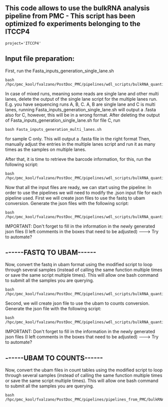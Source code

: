 ## This code allows to use the bulkRNA analysis pipeline from PMC - This script has been optimized fo experiments belonging to the ITCCP4
    project='ITCCP4'

## Input file preparation:
First, run the Fasta_inputs_generation_single_lane.sh

    bash /hpc/pmc_kool/fvalzano/PostDoc_PMC/pipelines/wdl_scripts/bulkRNA_quantification/Fasta_inputs_generation_single_lane.sh

In case of mixed runs, meaning some reads are single lane and other multi lanes, delete the output of the single lane script for the multiple lanes run.
E.g. you have sequencing runs A, B, C. A, B are single lane and C is multi lanes, running Fasta_inputs_generation_single_lane.sh will output a .fasta also for C,  however, this will be in a wrong format. After deleting the output of Fasta_inputs_generation_single_lane.sh for file C, run 

    bash Fasta_inputs_generation_multi_lanes.sh 
    
for sample C only. This will output a .fasta file in the right format
Then, manually adjust the entries in the multiple lanes script and run it as many times as the samples on multiple lanes.

After that, it is time to retrieve the barcode information, for this, run the following script:

    bash /hpc/pmc_kool/fvalzano/PostDoc_PMC/pipelines/wdl_scripts/bulkRNA_quantification/Barcodes_search.sh

Now that all the input files are ready, we can start using the pipeline:
In order to use the pipelines we will need to modify the .json input file for each pipeline used. 
First we will create json files to use the fastq to ubam conversion. Generate the json files with the following script:

    bash /hpc/pmc_kool/fvalzano/PostDoc_PMC/pipelines/wdl_scripts/bulkRNA_quantification/Fastq_ubam_workflow_fv_inputs_json_generation.sh

IMPORTANT: Don't forget to fill in the information in the newly generated json files (I left comments in the boxes that need to be adjusted)  ---> Try to automate?

## ------FASTQ TO UBAM------
Now, convert the fastq in ubam format using the modified script to loop through several samples (instead of calling the same
function multiple times or save the same script multiple times). This will allow one bash command to submit all the samples you are querying.

    bash /hpc/pmc_kool/fvalzano/PostDoc_PMC/pipelines/wdl_scripts/bulkRNA_quantification/${project}/run_fastq_ubam_workflow_fv_looped.sh

Second, we will create json file to use the ubam to counts conversion. Generate the json file with the following script:

    bash /hpc/pmc_kool/fvalzano/PostDoc_PMC/pipelines/wdl_scripts/bulkRNA_quantification/Rna_fusions_germline_snv_inputs_no_molgenis_fv_generation.sh
    
IMPORTANT: Don't forget to fill in the information in the newly generated json files (I left comments in the boxes that need to be adjusted)   ---> Try to automate?


## ------UBAM TO COUNTS------
Now, convert the ubam files in count tables using the modified script to loop through several samples (instead of calling the same
function multiple times or save the same script multiple times). This will allow one bash command to submit all the samples you are querying.

    bash /hpc/pmc_kool/fvalzano/PostDoc_PMC/pipelines/pipelines_from_PMC/bulkRNA_quantification/${project}/run_rna_fusion_workflow_fv_looped.sh